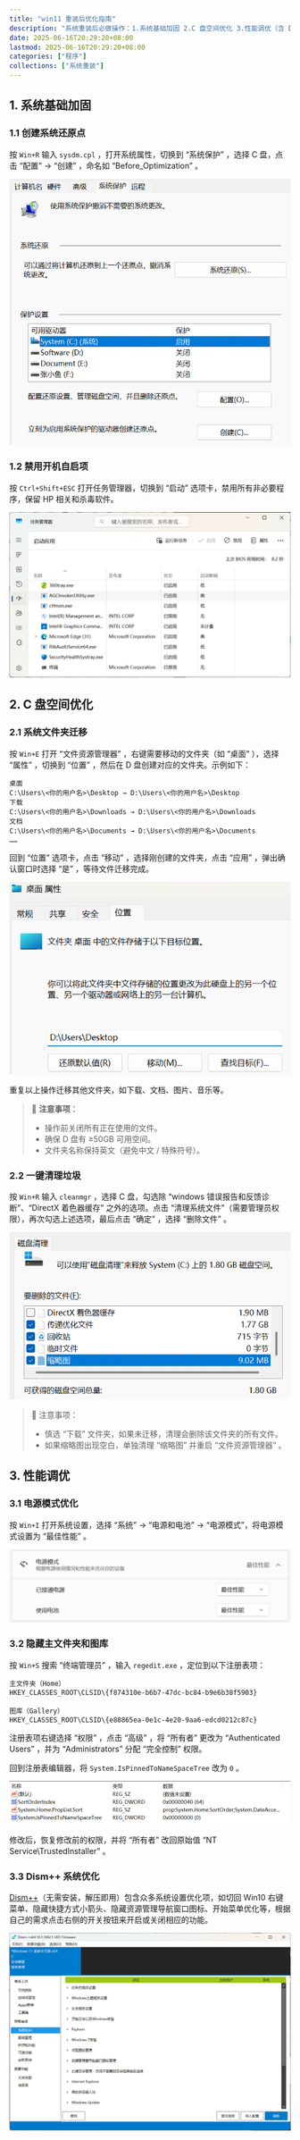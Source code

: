 ```yaml
---
title: "win11 重装后优化指南"
description: "系统重装后必做操作：1.系统基础加固 2.C 盘空间优化 3.性能调优（含 Dism++）"
date: 2025-06-16T20:29:20+08:00
lastmod: 2025-06-16T20:29:20+08:00
categories: ["程序"]
collections: ["系统重装"]
---
```


<!--more-->

## 1. 系统基础加固

### 1.1 创建系统还原点

按 `Win+R` 输入 `sysdm.cpl` ，打开系统属性，切换到 “系统保护” ，选择 C 盘，点击 “配置”  → “创建” ，命名如 “Before_Optimization” 。

![系统保护](pic1-1.png)

### 1.2 禁用开机自启项

按 `Ctrl+Shift+ESC` 打开任务管理器，切换到 “启动” 选项卡，禁用所有非必要程序，保留 HP 相关和杀毒软件。

![任务管理器](pic1-2.png)

## 2. C 盘空间优化

### 2.1 系统文件夹迁移

按 `Win+E` 打开 “文件资源管理器” ，右键需要移动的文件夹（如 “桌面” ），选择 “属性” ，切换到 “位置” ，然后在 D 盘创建对应的文件夹。示例如下：

```text
桌面
C:\Users\<你的用户名>\Desktop → D:\Users\<你的用户名>\Desktop
下载
C:\Users\<你的用户名>\Downloads → D:\Users\<你的用户名>\Downloads
文档
C:\Users\<你的用户名>\Documents → D:\Users\<你的用户名>\Documents
……
```

回到 “位置” 选项卡，点击 “移动” ，选择刚创建的文件夹，点击 “应用” ，弹出确认窗口时选择 “是” ，等待文件迁移完成。

![桌面属性](pic2-1.png)

重复以上操作迁移其他文件夹，如下载、文档、图片、音乐等。

> 📌 **注意事项**：
>
> - 操作前关闭所有正在使用的文件。
> - 确保 D 盘有 ≥50GB 可用空间。
> - 文件夹名称保持英文（避免中文 / 特殊符号）。

### 2.2 一键清理垃圾

按 `Win+R` 输入 `cleanmgr` ，选择 C 盘，勾选除 “windows 错误报告和反馈诊断”、“DirectX 着色器缓存” 之外的选项。点击 “清理系统文件”（需要管理员权限），再次勾选上述选项，最后点击 “确定” ，选择 “删除文件” 。

![磁盘清理](pic2-2.png)

> 📌 注意事项：
>
> - 慎选 “下载” 文件夹，如果未迁移，清理会删除该文件夹的所有文件。
> - 如果缩略图出现空白，单独清理 “缩略图” 并重启 “文件资源管理器” 。

## 3. 性能调优

### 3.1 电源模式优化

按 `Win+I` 打开系统设置，选择 “系统” → “电源和电池” → “电源模式”，将电源模式设置为 “最佳性能” 。

![电源模式](pic3-1.png)

### 3.2 隐藏主文件夹和图库

按 `Win+S` 搜索 “终端管理员” ，输入 `regedit.exe` ，定位到以下注册表项：

```text
主文件夹（Home）
HKEY_CLASSES_ROOT\CLSID\{f874310e-b6b7-47dc-bc84-b9e6b38f5903}

图库（Gallery）
HKEY_CLASSES_ROOT\CLSID\{e88865ea-0e1c-4e20-9aa6-edcd0212c87c}
```

注册表项右键选择 “权限” ，点击 “高级” ，将 “所有者” 更改为 “Authenticated Users” ，并为 “Administrators” 分配 “完全控制” 权限。

回到注册表编辑器，将 `System.IsPinnedToNameSpaceTree` 改为 `0` 。

![注册表](pic3-2.png)

修改后，恢复修改前的权限，并将 “所有者” 改回原始值 “NT Service\TrustedInstaller” 。

### 3.3 Dism++ 系统优化

[Dism++](https://github.com/Chuyu-Team/Dism-Multi-language/releases)（无需安装，解压即用）包含众多系统设置优化项，如切回 Win10 右键菜单、隐藏快捷方式小箭头、隐藏资源管理导航窗口图标、开始菜单优化等，根据自己的需求点击右侧的开关按钮来开启或关闭相应的功能。

![Dism++](pic3-3.png)
